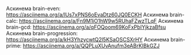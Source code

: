 Аскинема brain-even:
https://asciinema.org/a/lUs7xPNS6oEvaDtz60JQ0ECKH
Аскинема brain-calc:
https://asciinema.org/a/Fn9M1iO1hW9w5RUhaFZwzTLqF
Аскинема brain-gcd:
https://asciinema.org/a/qFOQoom69KoFxPbIYjkzaBfsu
Аскинема brain-progression:
https://asciinema.org/a/kH3YhzycwtQ2l5KSaOSCSXrHY
Аскинема brain-prime:
https://asciinema.org/a/QQPLuXUvAnufm3eABrKIBkGZJ